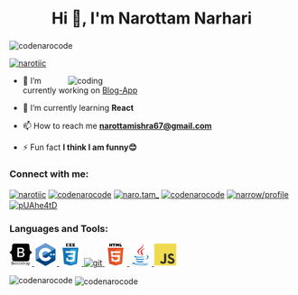 <h1 align="center">Hi 👋, I'm Narottam Narhari</h1>
<h3 align="center"></h3>

 <p align="left"> <img src="https://komarev.com/ghpvc/?username=codenarocode&label=Profile%20views&color=0e75b6&style=flat" alt="codenarocode" /> </p>

<!--<p align="left"> <a href="https://github.com/ryo-ma/github-profile-trophy"><img src="https://github-profile-trophy.vercel.app/?username=codenarocode" alt="codenarocode" /></a> </p> -->

<p align="left"> <a href="https://twitter.com/narotiic" target="blank"><img src="https://img.shields.io/twitter/follow/narotiic?logo=twitter&style=for-the-badge" alt="narotiic" /></a> </p> 
<img align="right" width="400" src="https://cdn.dribbble.com/users/1714010/screenshots/10822383/media/ea98dfbdc8c2a056427061871bb42edc.gif" alt="coding">

- 🔭 I’m currently working on [Blog-App]()

- 🌱 I’m currently learning **React**

- 📫 How to reach me **narottamishra67@gmail.com**

- ⚡ Fun fact **I think I am funny😊**

<h3 align="left">Connect with me:</h3>
<p align="left">
<a href="https://twitter.com/narotiic" target="blank"><img align="center" src="https://raw.githubusercontent.com/rahuldkjain/github-profile-readme-generator/master/src/images/icons/Social/twitter.svg" alt="narotiic" height="30" width="40" /></a>
<a href="https://linkedin.com/in/codenarocode" target="blank"><img align="center" src="https://raw.githubusercontent.com/rahuldkjain/github-profile-readme-generator/master/src/images/icons/Social/linked-in-alt.svg" alt="codenarocode" height="30" width="40" /></a>
<a href="https://instagram.com/naro.tam_" target="blank"><img align="center" src="https://raw.githubusercontent.com/rahuldkjain/github-profile-readme-generator/master/src/images/icons/Social/instagram.svg" alt="naro.tam_" height="30" width="40" /></a>
<a href="https://www.leetcode.com/codenarocode" target="blank"><img align="center" src="https://raw.githubusercontent.com/rahuldkjain/github-profile-readme-generator/master/src/images/icons/Social/leet-code.svg" alt="codenarocode" height="30" width="40" /></a>
<a href="https://auth.geeksforgeeks.org/user/narrow/profile" target="blank"><img align="center" src="https://raw.githubusercontent.com/rahuldkjain/github-profile-readme-generator/master/src/images/icons/Social/geeks-for-geeks.svg" alt="narrow/profile" height="30" width="40" /></a>
<a href="https://discord.gg/pUAhe4tD" target="blank"><img align="center" src="https://raw.githubusercontent.com/rahuldkjain/github-profile-readme-generator/master/src/images/icons/Social/discord.svg" alt="pUAhe4tD" height="30" width="40" /></a>
</p>

<h3 align="left">Languages and Tools:</h3>
<p align="left"> <a href="https://getbootstrap.com" target="_blank"> <img src="https://raw.githubusercontent.com/devicons/devicon/master/icons/bootstrap/bootstrap-plain-wordmark.svg" alt="bootstrap" width="40" height="40"/> </a> <a href="https://www.w3schools.com/cpp/" target="_blank"> <img src="https://raw.githubusercontent.com/devicons/devicon/master/icons/cplusplus/cplusplus-original.svg" alt="cplusplus" width="40" height="40"/> </a> <a href="https://www.w3schools.com/css/" target="_blank"> <img src="https://raw.githubusercontent.com/devicons/devicon/master/icons/css3/css3-original-wordmark.svg" alt="css3" width="40" height="40"/> </a> <a href="https://git-scm.com/" target="_blank"> <img src="https://www.vectorlogo.zone/logos/git-scm/git-scm-icon.svg" alt="git" width="40" height="40"/> </a> <a href="https://www.w3.org/html/" target="_blank"> <img src="https://raw.githubusercontent.com/devicons/devicon/master/icons/html5/html5-original-wordmark.svg" alt="html5" width="40" height="40"/> </a> <a href="https://www.java.com" target="_blank"> <img src="https://raw.githubusercontent.com/devicons/devicon/master/icons/java/java-original.svg" alt="java" width="40" height="40"/> </a> <a href="https://developer.mozilla.org/en-US/docs/Web/JavaScript" target="_blank"> <img src="https://raw.githubusercontent.com/devicons/devicon/master/icons/javascript/javascript-original.svg" alt="javascript" width="40" height="40"/> </a> </p>

<p><img align="left" src="https://github-readme-stats.vercel.app/api/top-langs?username=codenarocode&show_icons=true&locale=en&layout=compact" alt="codenarocode" /></p>

<p>&nbsp;<img align="center" src="https://github-readme-stats.vercel.app/api?username=codenarocode&show_icons=true&locale=en" alt="codenarocode" /></p>

<!--<p><img align="center" src="https://github-readme-streak-stats.herokuapp.com/?user=codenarocode&" alt="codenarocode" /></p> -->

